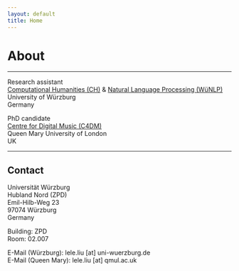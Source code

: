 ```yaml
---
layout: default
title: Home
---
```


# About

---

Research assistant <i class="fa fa-map-marker" aria-hidden="true"></i>  
[Computational Humanities (CH)](https://www.informatik.uni-wuerzburg.de/ch/) & [Natural Language Processing (WüNLP)](https://www.caidas.uni-wuerzburg.de/nlp/)  
University of Würzburg  
Germany
 
PhD candidate <i class="fa fa-map-marker" aria-hidden="true"></i>  
[Centre for Digital Music (C4DM)](http://c4dm.eecs.qmul.ac.uk/)  
Queen Mary University of London  
UK

<!-- ---

## Research interests

I am generally interested in:

- Music Information Retreival
- Natural Language Processing
- Symbolic Music Modelling -->

---

## Contact

Universität Würzburg  
Hubland Nord (ZPD)  
Emil-Hilb-Weg 23  
97074 Würzburg  
Germany

Building: ZPD  
Room: 02.007

E-Mail (Würzburg): lele.liu [at] uni-wuerzburg.de  
E-Mail (Queen Mary): lele.liu [at] qmul.ac.uk  